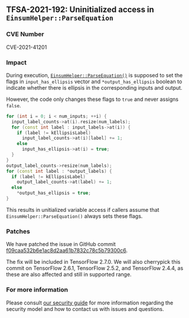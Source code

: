 ## TFSA-2021-192: Uninitialized access in `EinsumHelper::ParseEquation`

### CVE Number
CVE-2021-41201

### Impact
During execution, [`EinsumHelper::ParseEquation()`](https://github.com/tensorflow/tensorflow/blob/e0b6e58c328059829c3eb968136f17aa72b6c876/tensorflow/core/kernels/linalg/einsum_op_impl.h#L126-L181) is supposed to set the flags in `input_has_ellipsis` vector and `*output_has_ellipsis` boolean to indicate whether there is ellipsis in the corresponding inputs and output.

However, the code only changes these flags to `true` and never assigns `false`.

```cc
for (int i = 0; i < num_inputs; ++i) {
  input_label_counts->at(i).resize(num_labels);
  for (const int label : input_labels->at(i)) {
    if (label != kEllipsisLabel)
      input_label_counts->at(i)[label] += 1;
    else
      input_has_ellipsis->at(i) = true;
  }
}
output_label_counts->resize(num_labels);
for (const int label : *output_labels) {
  if (label != kEllipsisLabel)
    output_label_counts->at(label) += 1;
  else
    *output_has_ellipsis = true;
}
```

This results in unitialized variable access if callers assume that `EinsumHelper::ParseEquation()` always sets these flags.


### Patches
We have patched the issue in GitHub commit [f09caa532b6e1ac8d2aa61b7832c78c5b79300c6](https://github.com/tensorflow/tensorflow/commit/f09caa532b6e1ac8d2aa61b7832c78c5b79300c6).

The fix will be included in TensorFlow 2.7.0. We will also cherrypick this commit on TensorFlow 2.6.1, TensorFlow 2.5.2, and TensorFlow 2.4.4, as these are also affected and still in supported range.

### For more information
Please consult [our security guide](https://github.com/tensorflow/tensorflow/blob/master/SECURITY.md) for more information regarding the security model and how to contact us with issues and questions.
